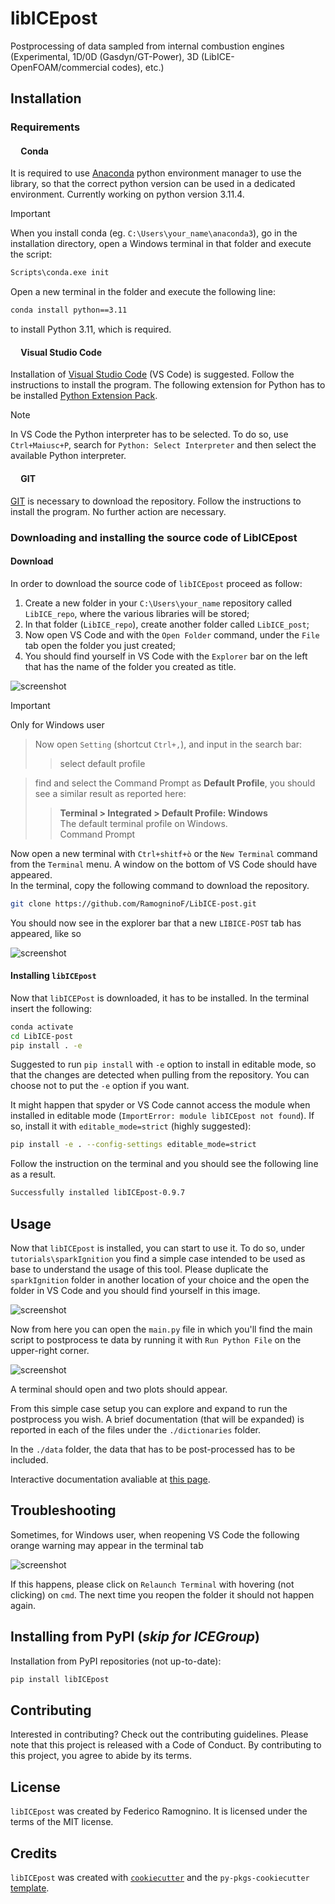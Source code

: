 # libICEpost

Postprocessing of data sampled from internal combustion engines (Experimental, 1D/0D (Gasdyn/GT-Power), 3D (LibICE-OpenFOAM/commercial codes), etc.)

## Installation

### Requirements

#### <img src=https://img.icons8.com/fluent/512/anaconda--v2.png width="13" height="13" /> Conda

It is required to use [Anaconda](https://www.anaconda.com/) python environment manager to use the library, so that the correct python version can be used in a dedicated environment. Currently working on python version 3.11.4.

> [!IMPORTANT]  
> When you install conda (eg. `C:\Users\your_name\anaconda3`), go in the installation directory, open a Windows terminal in that folder and execute the script:
>```bash
>Scripts\conda.exe init
>```

Open a new terminal in the folder and execute the following line:

```bash
conda install python==3.11
```
to install Python 3.11, which is required.
#### <img src=https://upload.wikimedia.org/wikipedia/commons/thumb/9/9a/Visual_Studio_Code_1.35_icon.svg/512px-Visual_Studio_Code_1.35_icon.svg.png width="13" height="13"/> Visual Studio Code
Installation of [Visual Studio Code](https://code.visualstudio.com) (VS Code) is suggested. Follow the instructions to install the program. The following extension for Python has to be installed [Python Extension Pack](https://marketplace.visualstudio.com/items?itemName=donjayamanne.python-extension-pack). 

> [!NOTE]
> In VS Code the Python interpreter has to be selected. To do so, use `Ctrl+Maiusc+P`, search for `Python: Select Interpreter` and then select the available Python interpreter.

#### <img src=https://upload.wikimedia.org/wikipedia/commons/thumb/3/3f/Git_icon.svg/2048px-Git_icon.svg.png  width="13" height="13"/> GIT
[GIT](https://git-scm.com/downloads/win) is necessary to download the repository. Follow the instructions to install the program. No further action are necessary.

### Downloading and installing the source code of LibICEpost

#### Download

In order to download the source code of `libICEpost` proceed as follow:  
1. Create a new folder in your `C:\Users\your_name` repository called `LibICE_repo`, where the various libraries will be stored;
2. In that folder (`LibICE_repo`), create another folder called `LibICE_post`;
3. Now open VS Code and with the `Open Folder` command, under the `File` tab open the folder you just created;
4. You should find yourself in VS Code with the `Explorer` bar on the left that has the name of the folder you created as title.

![screenshot](./docs/imagesForMd/First_Explorer.png)

> [!IMPORTANT]
> Only for Windows user  

>Now open `Setting` (shortcut `Ctrl+,`), and input in the search bar:
>> select default profile

>find and select the Command Prompt as **Default Profile**, you should see a similar result as reported here:  
>> **Terminal > Integrated > Default Profile: Windows**  
>> The default terminal profile on Windows.  
>> Command Prompt

Now open a new terminal with `Ctrl+shitf+ò` or the `New Terminal` command from the `Terminal` menu. A window on the bottom of VS Code should have appeared.  
In the terminal, copy the following command to download the repository.

```bash
git clone https://github.com/RamogninoF/LibICE-post.git
```

You should now see in the explorer bar that a new `LIBICE-POST` tab has appeared, like so

![screenshot](./docs/imagesForMd/Second_Explorer.png)

#### Installing `libICEpost`

Now that `libICEPost` is downloaded, it has to be installed. In the terminal insert the following:

```bash
conda activate
cd LibICE-post
pip install . -e
```

Suggested to run `pip install` with `-e` option to install in editable mode, so that the changes are detected when pulling from the repository. You can choose not to put the `-e` option if you want.

It might happen that spyder or VS Code cannot access the module when installed in editable mode (`ImportError: module libICEpost not found`). If so, install it with `editable_mode=strict` (highly suggested):

```bash
pip install -e . --config-settings editable_mode=strict
```

Follow the instruction on the terminal and you should see the following line as a result.

```bash
Successfully installed libICEpost-0.9.7
```

## Usage

Now that `libICEpost` is installed, you can start to use it. To do so, under `tutorials\sparkIgnition` you find a simple case intended to be used as base to understand the usage of this tool. Please duplicate the `sparkIgnition` folder in another location of your choice and the open the folder in VS Code and you should find yourself in this image.

![screenshot](./docs/imagesForMd/Tutorial_1.png)

Now from here you can open the `main.py` file in which you'll find the main script to postprocess te data by running it with `Run Python File` on the upper-right corner.

![screenshot](./docs/imagesForMd/Tutorial_2.png)

A terminal should open and two plots should appear.

From this simple case setup you can explore and expand to run the postprocess you wish. A brief documentation (that will be expanded) is reported in each of the files under the `./dictionaries` folder. 

In the `./data` folder, the data that has to be post-processed has to be included.

Interactive documentation avaliable at [this page](https://libice-post.readthedocs.io/en/latest/).

## Troubleshooting

Sometimes, for Windows user, when reopening VS Code the following orange warning may appear in the terminal tab

![screenshot](./docs/imagesForMd/ErrorRelaunch.png)

If this happens, please click on `Relaunch Terminal` with hovering (not clicking) on `cmd`. The next time you reopen the folder it should not happen again.

## Installing from PyPI (_skip for ICEGroup_)

Installation from PyPI repositories (not up-to-date):

```bash
pip install libICEpost
```

## Contributing

Interested in contributing? Check out the contributing guidelines. Please note that this project is released with a Code of Conduct. By contributing to this project, you agree to abide by its terms.

## License

`libICEpost` was created by Federico Ramognino. It is licensed under the terms of the MIT license.

## Credits

`libICEpost` was created with [`cookiecutter`](https://cookiecutter.readthedocs.io/en/latest/) and the `py-pkgs-cookiecutter` [template](https://github.com/py-pkgs/py-pkgs-cookiecutter).
